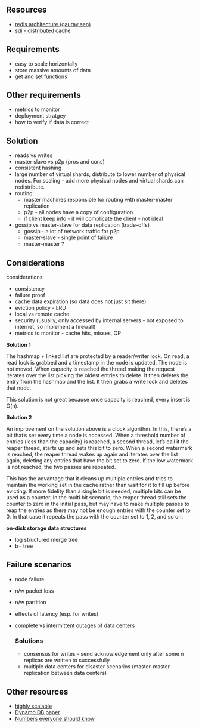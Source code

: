 ## Resources
- [redis architecture (gaurav sen)](https://www.youtube.com/watch?v=U3RkDLtS7uY&t=565s&ab_channel=GauravSen)
- [sdi - distributed cache](https://www.youtube.com/watch?v=iuqZvajTOyA&t=1s&ab_channel=SystemDesignInterview)


## Requirements

- easy to scale horizontally
- store massive amounts of data
- get and set functions


## Other requirements
- metrics to monitor
- deployment stratgey
- how to verify if data is correct


## Solution
- reads vs writes
- master slave vs p2p (pros and cons)
- consistent hashing
- large number of virtual shards, distribute to lower number of physical nodes. For scaling - add more physical nodes and virtual shards can redistribute. 
- routing:
  - master machines responsible for routing with master-master replication
  - p2p - all nodes have a copy of configuration
  - if client keep info - it will complicate the client - not ideal
- gossip vs master-slave for data replication (trade-offs)
  - gossip - a lot of network traffic for p2p
  - master-slave - single point of failure
  - master-master ?
 

## Considerations
considerations:

- consistency
- failure proof
- cache data expiration (so data does not just sit there)
- eviction policy - LRU
- local vs remote cache
- security (usually, only accessed by internal servers - not exposed to internet, so implement a firewall)
- metrics to monitor - cache hits, misses, QP
&nbsp;

**Solution 1**

The hashmap + linked list are protected by a reader/writer lock. On read, a read lock is grabbed and a timestamp in the node is updated. The node is not moved. When capacity is reached the thread making the request iterates over the list picking the oldest entries to delete. It then deletes the entry from the hashmap and the list. It then grabs a write lock and deletes that node.
&nbsp;

This solution is not great because once capacity is reached, every insert is O(n).
&nbsp;

**Solution 2**

An improvement on the solution above is a clock algorithm. In this, there’s a bit that’s set every time a node is accessed. When a threshold number of entries (less than the capacity) is reached, a second thread, let’s call it the reaper thread, starts up and sets this bit to zero. When a second watermark is reached, the reaper thread wakes up again and iterates over the list again, deleting any entries that have the bit set to zero. If the low watermark is not reached, the two passes are repeated.
&nbsp;

This has the advantage that it cleans up multiple entries and tries to maintain the working set in the cache rather than wait for it to fill up before evicting. If more fidelity than a single bit is needed, multiple bits can be used as a counter. In the multi bit scenario, the reaper thread still sets the counter to zero in the initial pass, but may have to make multiple passes to reap the entries as there may not be enough entries with the counter set to 0. In that case it repeats the pass with the counter set to 1, 2, and so on.
&nbsp;

**on-disk storage data structures**
- log structured merge tree
- b+ tree


## Failure scenarios
- node failure
- n/w packet loss
- n/w partition
- effects of latency (esp. for writes)
- complete vs intermittent outages of data centers

  ### Solutions
  - consensus for writes - send acknowledgement only after some n replicas are written to successfully
  - multiple data centers for disaster scenarios (master-master replication between data centers)
    

## Other resources
- [highly scalable](https://highlyscalable.wordpress.com/2012/09/18/distributed-algorithms-in-nosql-databases/)
- [Dynamo DB paper](http://www.read.seas.harvard.edu/~kohler/class/cs239-w08/decandia07dynamo.pdf)
- [Numbers everyone should know](http://highscalability.com/numbers-everyone-should-know)
